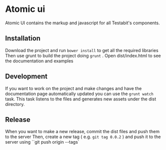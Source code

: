 # Atomic ui

Atomic UI contains the markup and javascript for all Testabit's components.

## Installation

Download the project and run ``bower install``  to get all the required libraries
Then use grunt to build the project doing ``grunt`` .
Open dist/index.html to see the documentation and examples

## Development
If you want to work on the project and make changes and have the documentation page automatically updated you can use
the ``grunt watch`` task. This task listens to the files and generates new assets under the dist directory.

## Release
When you want to make a new release, commit the dist files and push them to the server
Then, create a new tag ( e.g. ``git tag 0.0.2`` ) and push it to the server using ``git push origin --tags`
